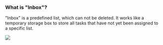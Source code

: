 ### What is "Inbox"?

"Inbox" is a predefined list, which can not be deleted. It works like a temporary storage box to store all tasks that have not yet been assigned to a specific list.

![](../../../images/ticktick-web-version/list/2.5.9.png)

